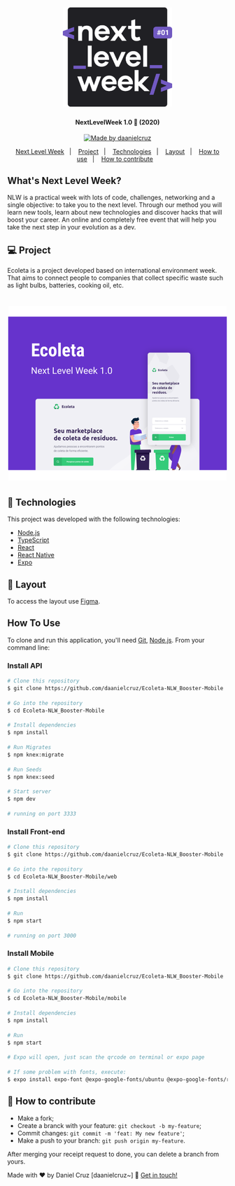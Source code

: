 <h1 align="center">
    <img alt="NextLevelWeek" title="#NextLevelWeek" src=".github/nlw.svg" width="250px" />
</h1>

<h4 align="center"> 
	NextLevelWeek 1.0 🚀 (2020)
</h4>
<p align="center">
 
  <a href="https://www.linkedin.com/in/danielfercruz/">
    <img alt="Made by daanielcruz" src="https://img.shields.io/badge/made%20by-daanielcruz-%2304D361">
  </a>

</p>
<p align="center">
  <a href="#whats-next-level-week">Next Level Week</a>&nbsp;&nbsp;&nbsp;|&nbsp;&nbsp;&nbsp;
  <a href="#-project">Project</a>&nbsp;&nbsp;&nbsp;|&nbsp;&nbsp;&nbsp;
  <a href="#rocket-Technologies">Technologies</a>&nbsp;&nbsp;&nbsp;|&nbsp;&nbsp;&nbsp;
  <a href="#-layout">Layout</a>&nbsp;&nbsp;&nbsp;|&nbsp;&nbsp;&nbsp;
  <a href="#how-to-use">How to use</a>&nbsp;&nbsp;&nbsp;|&nbsp;&nbsp;&nbsp;
  <a href="#-how-to-contribute">How to contribute</a>&nbsp;&nbsp;&nbsp;
</p>

## What's Next Level Week?

NLW is a practical week with lots of code, challenges, networking and a single objective: to take you to the next level.
Through our method you will learn new tools, learn about new technologies and discover hacks that will boost your career.
An online and completely free event that will help you take the next step in your evolution as a dev.

## 💻 Project

Ecoleta is a project developed based on international environment week. 
That aims to connect people to companies that collect specific waste such as light bulbs, batteries, cooking oil, etc.

<h1 align="center">
    <img alt="Example" title="Example" src=".github/fullproject.svg" width="500px" />
</h1>


## :rocket: Technologies

This project was developed with the following technologies:

- [Node.js][nodejs]
- [TypeScript][typescript]
- [React][reactjs]
- [React Native][rn]
- [Expo][expo]

## 🔖 Layout

To access the layout use [Figma](https://www.figma.com/file/1SxgOMojOB2zYT0Mdk28lB/).

## How To Use

To clone and run this application, you'll need [Git](https://git-scm.com), [Node.js][nodejs].
From your command line:

### Install API

```bash
# Clone this repository
$ git clone https://github.com/daanielcruz/Ecoleta-NLW_Booster-Mobile

# Go into the repository
$ cd Ecoleta-NLW_Booster-Mobile

# Install dependencies
$ npm install

# Run Migrates
$ npm knex:migrate

# Run Seeds
$ npm knex:seed

# Start server
$ npm dev

# running on port 3333
```

### Install Front-end

```bash
# Clone this repository
$ git clone https://github.com/daanielcruz/Ecoleta-NLW_Booster-Mobile

# Go into the repository
$ cd Ecoleta-NLW_Booster-Mobile/web

# Install dependencies
$ npm install

# Run
$ npm start

# running on port 3000
```

### Install Mobile

```bash
# Clone this repository
$ git clone https://github.com/daanielcruz/Ecoleta-NLW_Booster-Mobile

# Go into the repository
$ cd Ecoleta-NLW_Booster-Mobile/mobile

# Install dependencies
$ npm install

# Run
$ npm start

# Expo will open, just scan the qrcode on terminal or expo page

# If some problem with fonts, execute:
$ expo install expo-font @expo-google-fonts/ubuntu @expo-google-fonts/roboto

```

## 🤔 How to contribute

- Make a fork;
- Create a branck with your feature: `git checkout -b my-feature`;
- Commit changes: `git commit -m 'feat: My new feature'`;
- Make a push to your branch: `git push origin my-feature`.

After merging your receipt request to done, you can delete a branch from yours.

Made with ♥ by Daniel Cruz [daanielcruz~] :wave: [Get in touch!](https://www.linkedin.com/in/danielfercruz/)

[nodejs]: https://nodejs.org/
[typescript]: https://www.typescriptlang.org/
[expo]: https://expo.io/
[reactjs]: https://reactjs.org
[rn]: https://facebook.github.io/react-native/
[yarn]: https://yarnpkg.com/
[vs]: https://code.visualstudio.com/
[vceditconfig]: https://marketplace.visualstudio.com/items?itemName=EditorConfig.EditorConfig
[vceslint]: https://marketplace.visualstudio.com/items?itemName=dbaeumer.vscode-eslint
[prettier]: https://marketplace.visualstudio.com/items?itemName=esbenp.prettier-vscode
